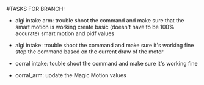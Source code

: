 #TASKS FOR BRANCH:
* algi intake arm:
    trouble shoot the command and make sure that the smart motion is working
    create basic (doesn't have to be 100% accurate) smart motion and pidf values

* algi intake:
    trouble shoot the command and make sure it's working fine
    stop the command based on the current draw of the motor

* corral intake:
    touble shoot the command and make sure it's working fine

* corral_arm:
    update the Magic Motion values